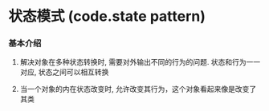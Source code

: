 # 状态模式 (code.state pattern)

### 基本介绍

1. 解决对象在多种状态转换时, 需要对外输出不同的行为的问题. 状态和行为一一对应, 状态之间可以相互转换

2. 当一个对象的内在状态改变时, 允许改变其行为，这个对象看起来像是改变了其类